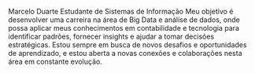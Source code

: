Marcelo Duarte
Estudante de Sistemas de Informação
Meu objetivo é desenvolver uma carreira na área de Big Data e análise de dados, onde possa aplicar meus conhecimentos em contabilidade e tecnologia para identificar padrões, fornecer insights e ajudar a tomar decisões estratégicas. Estou sempre em busca de novos desafios e oportunidades de aprendizado, e estou aberta a novas conexões e colaborações nesta área em constante evolução.
